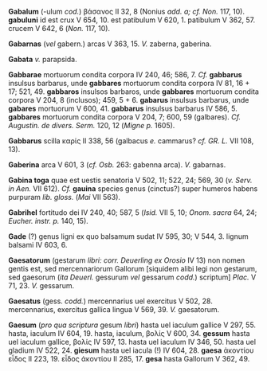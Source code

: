 **Gabalum** (-ulum *cod.*) βάσανος II 32, 8 (Nonius *add. a; cf. Non.*
117, 10). **gabuluni** id est crux V 654, 10. est patibulum V 620, 1.
patibulum V 362, 57. crucem V 642, 6 (*Non.* 117, 10).

**Gabarnas** (*vel* gabern.) arcas V 363, 15. *V.* zaberna, gaberina.

**Gabata** *v.* parapsida.

**Gabbarae** mortuorum condita corpora IV 240, 46; 586, 7. *Cf.*
**gabbarus** insulsus barbarus, unde **gabbares** mortuorum condita
corpora IV 81, 16 + 17; 521, 49. **gabbaros** insulsos barbaros, unde
**gabbares** mortuorum condita corpora V 204, 8 (inclusos); 459, 5 + 6.
**gabarus** insulsus barbarus, unde **gabares** mortuorum V 600, 41.
**gabbarus** insulsus barbarus IV 586, 5. **gabbares** mortuorum condita
corpora V 204, 7; 600, 59 (galbares). *Cf. Augustin. de divers. Serm.*
120, 12 (*Migne p.* 1605).

**Gabbarus** scilla καρίς II 338, 56 (galbacus *e.* cammarus? *cf. GR.
L.* VII 108, 13).

**Gaberina** arca V 601, 3 (*cf. Osb.* 263: gabenna arca). *V.*
gabarnas.

**Gabina toga** quae est uestis senatoria V 502, 11; 522, 24; 569, 30
(*v. Serv. in Aen.* VII 612). *Cf.* **gauina** species genus
(cinctus?) super humeros habens purpuram *lib. gloss.* (*Mai* VII 563).

**Gabrihel** fortitudo dei IV 240, 40; 587, 5 (*Isid.* VII 5, 10; *Onom.
sacra* 64, 24; *Eucher. instr. p.* 140, 15).

**Gade** (?) genus ligni ex quo balsamum sudat IV 595, 30; V 544, 3.
lignum balsami IV 603, 6.

**Gaesatorum** (gestarum *libri: corr. Deuerling ex Orosio* IV 13) non
nomen gentis est, sed mercennariorum Gallorum [siquidem alibi legi non
gestarum, sed gaesorum (*ita Deuerl.* gessurum *vel* gessarum *codd.*)
scriptum] *Plac.* V 71, 23. *V.* gessarum.

**Gaesatus** (gess. *codd.*) mercennarius uel exercitus V 502, 28.
mercennarius, exercitus gallica lingua V 569, 39. *V.* gaesatorum.

**Gaesum** (*pro qua scriptura* gesum *libri*) hasta uel iaculum gallice
V 297, 55. hasta, iaculum IV 604, 19. hasta, iaculum, βολίς V 600, 34.
**gessum** hasta uel iaculum gallice, βολίς IV 597, 13. hasta uel
iaculum IV 346, 50. hasta uel gladium IV 522, 24. **giesum** hasta uel
iacula (!) IV 604, 28. **gaesa** ἀκοντίου εἶδος II 223, 19. εἶδος
ἀκοντίου II 285, 17. **gesa** hasta Gallorum V 362, 49.
